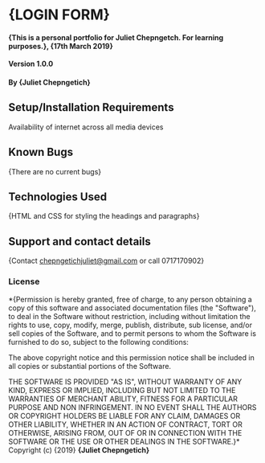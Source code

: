 # {LOGIN FORM}
#### {This is a personal portfolio for Juliet Chepngetch. For learning purposes.}, {17th March 2019}
**Version 1.0.0**
#### By **{Juliet Chepngetich}**
## Setup/Installation Requirements
Availability of internet across all media devices
## Known Bugs
{There are no current bugs}
## Technologies Used
{HTML and CSS for styling the headings and paragraphs}
## Support and contact details
{Contact chepngetichjuliet@gmail.com or call 0717170902}
### License
*{Permission is hereby granted, free of charge, to any person obtaining
a copy of this software and associated documentation files (the
"Software"), to deal in the Software without restriction, including
without limitation the rights to use, copy, modify, merge, publish,
distribute, sub license, and/or sell copies of the Software, and to
permit persons to whom the Software is furnished to do so, subject to
the following conditions:

The above copyright notice and this permission notice shall be
included in all copies or substantial portions of the Software.

THE SOFTWARE IS PROVIDED "AS IS", WITHOUT WARRANTY OF ANY KIND,
EXPRESS OR IMPLIED, INCLUDING BUT NOT LIMITED TO THE WARRANTIES OF
MERCHANT ABILITY, FITNESS FOR A PARTICULAR PURPOSE AND
NON INFRINGEMENT. IN NO EVENT SHALL THE AUTHORS OR COPYRIGHT HOLDERS BE
LIABLE FOR ANY CLAIM, DAMAGES OR OTHER LIABILITY, WHETHER IN AN ACTION
OF CONTRACT, TORT OR OTHERWISE, ARISING FROM, OUT OF OR IN CONNECTION
WITH THE SOFTWARE OR THE USE OR OTHER DEALINGS IN THE SOFTWARE.}*
Copyright (c) {2019} **{Juliet Chepngetich}**
